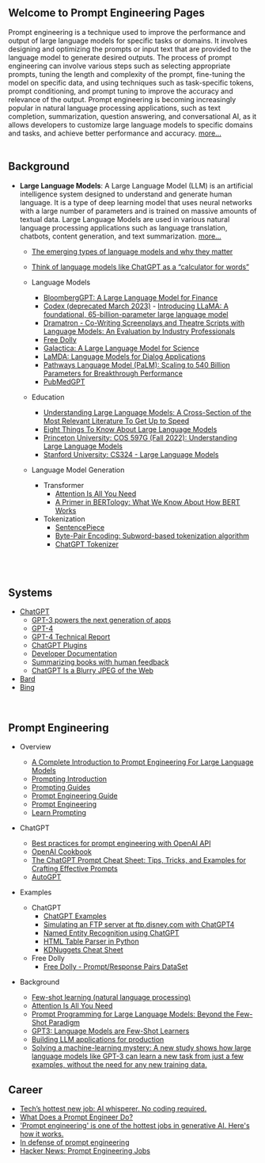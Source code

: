 ## Welcome to Prompt Engineering Pages  

Prompt engineering is a technique used to improve the performance and output of large language models for specific tasks or domains. It involves designing and optimizing the prompts or input text that are provided to the language model to generate desired outputs. The process of prompt engineering can involve various steps such as selecting appropriate prompts, tuning the length and complexity of the prompt, fine-tuning the model on specific data, and using techniques such as task-specific tokens, prompt conditioning, and prompt tuning to improve the accuracy and relevance of the output. Prompt engineering is becoming increasingly popular in natural language processing applications, such as text completion, summarization, question answering, and conversational AI, as it allows developers to customize large language models to specific domains and tasks, and achieve better performance and accuracy. [more...](https://en.wikipedia.org/wiki/Prompt_engineering)  
<br>

## Background
- **Large Language Models**: A Large Language Model (LLM) is an artificial intelligence system designed to understand and generate human language. It is a type of deep learning model that uses neural networks with a large number of parameters and is trained on massive amounts of textual data. Large Language Models are used in various natural language processing applications such as language translation, chatbots, content generation, and text summarization. [more...](https://en.wikipedia.org/wiki/Large_language_model)

  - [The emerging types of language models and why they matter
  ](https://techcrunch.com/2022/04/28/the-emerging-types-of-language-models-and-why-they-matter/)
  - [Think of language models like ChatGPT as a “calculator for words”](https://simonwillison.net/2023/Apr/2/calculator-for-words/)
  - Language Models
    - [BloombergGPT: A Large Language Model for Finance](https://doi.org/10.48550/arXiv.2303.17564)
    - [Codex (deprecated March 2023)](https://platform.openai.com/docs/guides/code)    - [Introducing LLaMA: A foundational, 65-billion-parameter large language model](https://ai.facebook.com/blog/large-language-model-llama-meta-ai/)
    - [Dramatron - Co-Writing Screenplays and Theatre Scripts with Language Models: An Evaluation by Industry Professionals](https://arxiv.org/abs/2209.14958)
    - [Free Dolly](https://www.databricks.com/blog/2023/04/12/dolly-first-open-commercially-viable-instruction-tuned-llm)
    - [Galactica: A Large Language Model for Science](https://arxiv.org/abs/2201.08239)
    - [LaMDA: Language Models for Dialog Applications](https://arxiv.org/abs/2201.08239)
    - [Pathways Language Model (PaLM): Scaling to 540 Billion Parameters for Breakthrough Performance](https://ai.googleblog.com/2022/04/pathways-language-model-palm-scaling-to.html)
    - [PubMedGPT](https://crfm.stanford.edu/2022/12/15/pubmedgpt.html)


  - Education
    - [Understanding Large Language Models: A Cross-Section of the Most Relevant Literature To Get Up to Speed](https://magazine.sebastianraschka.com/p/understanding-large-language-models)
    - [Eight Things To Know About Large Language Models](https://cims.nyu.edu/~sbowman/eightthings.pdf)
    - [Princeton University: COS 597G (Fall 2022): Understanding Large Language Models](https://www.cs.princeton.edu/courses/archive/fall22/cos597G/)
    - [Stanford University: CS324 - Large Language Models](https://stanford-cs324.github.io/winter2022/)

  - Language Model Generation
    - Transformer
      - [Attention Is All You Need](https://arxiv.org/pdf/1706.03762.pdf)
      - [A Primer in BERTology: What We Know About How BERT Works](https://arxiv.org/pdf/2002.12327.pdf)
    - Tokenization
      - [SentencePiece](https://github.com/google/sentencepiece)
      - [Byte-Pair Encoding: Subword-based tokenization algorithm](https://towardsdatascience.com/byte-pair-encoding-subword-based-tokenization-algorithm-77828a70bee0)
      - [ChatGPT Tokenizer](https://platform.openai.com/tokenizer)

<br>
<br>


## Systems
- [ChatGPT](https://chat.openai.com/chat)
  - [GPT-3 powers the next generation of apps](https://openai.com/blog/gpt-3-apps) 
  - [GPT-4](https://openai.com/product/gpt-4) 
  - [GPT-4 Technical Report](https://doi.org/10.48550/arXiv.2303.08774)
  - [ChatGPT Plugins](https://platform.openai.com/docs/plugins/introduction)
  - [Developer Documentation](https://platform.openai.com/docs/introduction)
  - [Summarizing books with human feedback](https://openai.com/research/summarizing-books)
  - [ChatGPT Is a Blurry JPEG of the Web](https://www.newyorker.com/tech/annals-of-technology/chatgpt-is-a-blurry-jpeg-of-the-web)
- [Bard](https://bard.google.com)
- [Bing](https://www.microsoft.com/en-us/bing)

<br>


## Prompt Engineering
- Overview
  - [A Complete Introduction to Prompt Engineering For Large Language Models](https://www.mihaileric.com/posts/a-complete-introduction-to-prompt-engineering/)
  - [Prompting Introduction](https://github.com/dair-ai/Prompt-Engineering-Guide/blob/main/guides/prompts-intro.md)
  - [Prompting Guides](https://github.com/dair-ai/Prompt-Engineering-Guide/tree/main/guides)  
  - [Prompt Engineering Guide](https://www.promptingguide.ai/)
  - [Prompt Engineering](https://lilianweng.github.io/posts/2023-03-15-prompt-engineering)
  - [Learn Prompting](https://learnprompting.org/docs/intro)

- ChatGPT
  - [Best practices for prompt engineering with OpenAI API](https://help.openai.com/en/articles/6654000-best-practices-for-prompt-engineering-with-openai-api)
  - [OpenAI Cookbook](https://github.com/openai/openai-cookbook)
  - [The ChatGPT Prompt Cheat Sheet: Tips, Tricks, and Examples for Crafting Effective Prompts](https://docs.kanaries.net/articles/chatgpt-prompt-cheat-sheet)
  - [AutoGPT](https://autogpt.net/category/autogpt/)
- Examples
  - ChatGPT
    - [ChatGPT Examples](https://platform.openai.com/examples)
    - [Simulating an FTP server at ftp.disney.com with ChatGPT4](https://www.filestash.app/2023/04/01/chat-gpt-acting-as-a-ftp-server)
    - [Named Entity Recognition using ChatGPT](src/ner-chatgpt.md)
    - [HTML Table Parser in Python](src/htmltableparser-chatgpt.md)
    - [KDNuggets Cheat Sheet](https://www.kdnuggets.com/publications/sheets/ChatGPT_Cheatsheet_Costa.pdf)
  - Free Dolly
    - [Free Dolly - Prompt/Response Pairs DataSet](https://github.com/databrickslabs/dolly/tree/master/data)
- Background
  - [Few-shot learning (natural language processing)](https://en.wikipedia.org/wiki/Few-shot_learning_(natural_language_processing))
  - [Attention Is All You Need](https://arxiv.org/pdf/1706.03762.pdf)
  - [Prompt Programming for Large Language Models: Beyond the Few-Shot Paradigm](https://arxiv.org/pdf/2102.07350.pdf)
  - [GPT3: Language Models are Few-Shot Learners](https://arxiv.org/pdf/2005.14165.pdf)
  - [Building LLM applications for production](https://huyenchip.com/2023/04/11/llm-engineering.html#prompt_engineering_challenges)
  - [Solving a machine-learning mystery: A new study shows how large language models like GPT-3 can learn a new task from just a few examples, without the need for any new training data.](https://news.mit.edu/2023/large-language-models-in-context-learning-0207)

## Career
- [Tech’s hottest new job: AI whisperer. No coding required.](https://www.washingtonpost.com/technology/2023/02/25/prompt-engineers-techs-next-big-job/) 
- [What Does a Prompt Engineer Do?](https://medium.com/sopmac-ai/what-does-a-prompt-engineer-do-f00c6f2ad1ab)
- ['Prompt engineering' is one of the hottest jobs in generative AI. Here's how it works.](https://www.businessinsider.com/prompt-engineering-ai-chatgpt-jobs-explained-2023-3)
- [In defense of prompt engineering](https://simonwillison.net/2023/Feb/21/in-defense-of-prompt-engineering)
- [Hacker News: Prompt Engineering Jobs](https://news.ycombinator.com/item?id=35411037)
